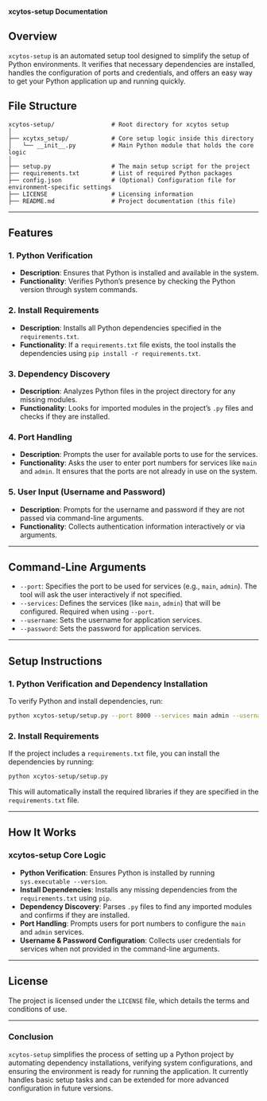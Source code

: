 **xcytos-setup Documentation**

## **Overview**
`xcytos-setup` is an automated setup tool designed to simplify the setup of Python environments. It verifies that necessary dependencies are installed, handles the configuration of ports and credentials, and offers an easy way to get your Python application up and running quickly.

## **File Structure**
```
xcytos-setup/                # Root directory for xcytos setup
│
├── xcytxs_setup/            # Core setup logic inside this directory
│   └── __init__.py          # Main Python module that holds the core logic
│
├── setup.py                 # The main setup script for the project
├── requirements.txt         # List of required Python packages
├── config.json              # (Optional) Configuration file for environment-specific settings
├── LICENSE                  # Licensing information
├── README.md                # Project documentation (this file)
```

---

## **Features**

### 1. **Python Verification**
- **Description**: Ensures that Python is installed and available in the system.
- **Functionality**: Verifies Python’s presence by checking the Python version through system commands.
  
### 2. **Install Requirements**
- **Description**: Installs all Python dependencies specified in the `requirements.txt`.
- **Functionality**: If a `requirements.txt` file exists, the tool installs the dependencies using `pip install -r requirements.txt`.

### 3. **Dependency Discovery**
- **Description**: Analyzes Python files in the project directory for any missing modules.
- **Functionality**: Looks for imported modules in the project’s `.py` files and checks if they are installed.

### 4. **Port Handling**
- **Description**: Prompts the user for available ports to use for the services.
- **Functionality**: Asks the user to enter port numbers for services like `main` and `admin`. It ensures that the ports are not already in use on the system.

### 5. **User Input (Username and Password)**
- **Description**: Prompts for the username and password if they are not passed via command-line arguments.
- **Functionality**: Collects authentication information interactively or via arguments.

---

## **Command-Line Arguments**

- `--port`: Specifies the port to be used for services (e.g., `main`, `admin`). The tool will ask the user interactively if not specified.
- `--services`: Defines the services (like `main`, `admin`) that will be configured. Required when using `--port`.
- `--username`: Sets the username for application services.
- `--password`: Sets the password for application services.

---

## **Setup Instructions**

### **1. Python Verification and Dependency Installation**
To verify Python and install dependencies, run:

```bash
python xcytos-setup/setup.py --port 8000 --services main admin --username admin --password admin
```

### **2. Install Requirements**
If the project includes a `requirements.txt` file, you can install the dependencies by running:

```bash
python xcytos-setup/setup.py
```

This will automatically install the required libraries if they are specified in the `requirements.txt` file.

---

## **How It Works**

### **xcytos-setup Core Logic**
- **Python Verification**: Ensures Python is installed by running `sys.executable --version`.
- **Install Dependencies**: Installs any missing dependencies from the `requirements.txt` using `pip`.
- **Dependency Discovery**: Parses `.py` files to find any imported modules and confirms if they are installed.
- **Port Handling**: Prompts users for port numbers to configure the `main` and `admin` services.
- **Username & Password Configuration**: Collects user credentials for services when not provided in the command-line arguments.

---

## **License**
The project is licensed under the `LICENSE` file, which details the terms and conditions of use.

---

### Conclusion

`xcytos-setup` simplifies the process of setting up a Python project by automating dependency installations, verifying system configurations, and ensuring the environment is ready for running the application. It currently handles basic setup tasks and can be extended for more advanced configuration in future versions.
